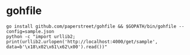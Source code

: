 gohfile
=======
    go install github.com/paperstreet/gohfile && $GOPATH/bin/gohfile --config=sample.json
    python -c "import urllib2; print(urllib2.urlopen('http://localhost:4000/get/sample', data=b'\x18\x02\x61\x62\x00').read())"
